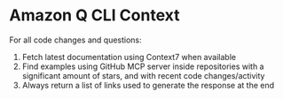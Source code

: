 # Amazon Q CLI Context

For all code changes and questions:

1. Fetch latest documentation using Context7 when available
1. Find examples using GitHub MCP server inside repositories with a significant amount of stars, and with recent code changes/activity
1. Always return a list of links used to generate the response at the end
